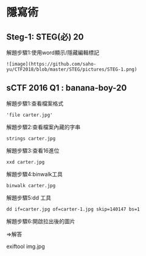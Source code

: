 # 隱寫術


## Steg-1: STEG(必) 20

解題步驟1:使用word顯示/隱藏編輯標記

    ![image](https://github.com/saho-yu/CTF2018/blob/master/STEG/pictures/STEG-1.png)


## sCTF 2016 Q1 : banana-boy-20

解題步驟1:查看檔案格式
 
    'file carter.jpg'

解題步驟2:查看檔案內藏的字串

    strings carter.jpg

解題步驟3:查看16進位

    xxd carter.jpg

解題步驟4:binwalk工具

    binwalk carter.jpg

解題步驟5:dd 工具

    dd if=carter.jpg of=carter-1.jpg skip=140147 bs=1

解題步驟6:開啟拉出後的圖片


 =>解答 

exiftool img.jpg


